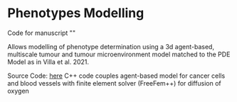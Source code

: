 # Phenotypes Modelling

Code for manuscript ""

Allows modelling of phenotype determination using a 3d agent-based, multiscale tumour and tumour microenvironment model matched to the PDE Model as in Villa et al. 2021.

Source Code: [here](https://github.com/CicelyKrystyna/ABM_PDE_Phenotypes/tree/main/src)
C++ code couples agent-based model for cancer cells and blood vessels with finite element solver (FreeFem++) for diffusion of oxygen

